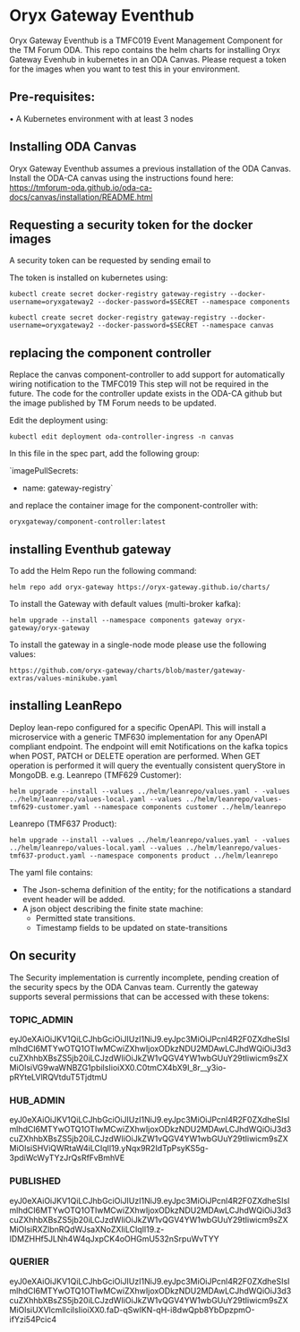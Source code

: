 # Oryx Gateway Eventhub

Oryx Gateway Eventhub is a TMFC019 Event Management Component for the TM Forum ODA.
This repo contains the helm charts for installing Oryx Gateway Evenhub in kubernetes in an ODA Canvas.
Please request a token for the images when you want to test this in your environment.

## Pre-requisites:
• A Kubernetes environment with at least 3 nodes

## Installing ODA Canvas

Oryx Gateway Eventhub assumes a previous installation of the ODA Canvas.
Install the ODA-CA canvas using the instructions found here:
https://tmforum-oda.github.io/oda-ca-docs/canvas/installation/README.html

## Requesting a security token for the docker images

A security token can be requested by sending email to 

The token is installed on kubernetes using:

`kubectl create secret docker-registry gateway-registry --docker-username=oryxgateway2 --docker-password=$SECRET --namespace components`

`kubectl create secret docker-registry gateway-registry --docker-username=oryxgateway2 --docker-password=$SECRET --namespace canvas`

## replacing the component controller

Replace the canvas component-controller to add support for automatically wiring notification to the TMFC019
This step will not be required in the future. The code for the controller update exists in the ODA-CA github but the image published by TM Forum needs to be updated.

Edit the deployment using:

`kubectl edit deployment oda-controller-ingress -n canvas`

In this file in the spec part, add the following group:

`imagePullSecrets:
- name: gateway-registry`

and replace the container image for the component-controller with:

`oryxgateway/component-controller:latest`


## installing Eventhub gateway

To add the Helm Repo run the following command:

`helm repo add oryx-gateway https://oryx-gateway.github.io/charts/`

To install the Gateway with default values (multi-broker kafka):

`helm upgrade --install --namespace components gateway oryx-gateway/oryx-gateway`

To install the gateway in a single-node mode please use the following values:

`https://github.com/oryx-gateway/charts/blob/master/gateway-extras/values-minikube.yaml`

## installing LeanRepo
Deploy lean-repo configured for a specific OpenAPI. This will install a microservice
with a generic TMF630 implementation for any OpenAPI compliant endpoint. The endpoint
will emit Notifications on the kafka topics when POST, PATCH or DELETE operation are
performed. When GET operation is performed it will query the eventually consistent
queryStore in MongoDB.
e.g.
Leanrepo (TMF629 Customer):

`helm upgrade --install --values ../helm/leanrepo/values.yaml -
-values ../helm/leanrepo/values-local.yaml --values
../helm/leanrepo/values-tmf629-customer.yaml --namespace
components customer ../helm/leanrepo`

Leanrepo (TMF637 Product):

`helm upgrade --install --values ../helm/leanrepo/values.yaml -
-values ../helm/leanrepo/values-local.yaml --values
../helm/leanrepo/values-tmf637-product.yaml --namespace
components product ../helm/leanrepo`

The yaml file contains:
- The Json-schema definition of the entity; for the notifications a standard event
header will be added.
- A json object describing the finite state machine:
  - Permitted state transitions.
  - Timestamp fields to be updated on state-transitions

## On security

The Security implementation is currently incomplete, pending creation of the security specs by the ODA Canvas team.
Currently the gateway supports several permissions that can be accessed with these tokens:

### TOPIC_ADMIN
eyJ0eXAiOiJKV1QiLCJhbGciOiJIUzI1NiJ9.eyJpc3MiOiJPcnl4R2F0ZXdheSIsImlhdCI6MTYwOTQ1OTIwMCwiZXhwIjoxODkzNDU2MDAwLCJhdWQiOiJ3d3cuZXhhbXBsZS5jb20iLCJzdWIiOiJkZW1vQGV4YW1wbGUuY29tIiwicm9sZXMiOlsiVG9waWNBZG1pbiIsIioiXX0.C0tmCX4bX9I_8r__y3io-pRYteLVlRQVtduT5TjdtmU

### HUB_ADMIN
eyJ0eXAiOiJKV1QiLCJhbGciOiJIUzI1NiJ9.eyJpc3MiOiJPcnl4R2F0ZXdheSIsImlhdCI6MTYwOTQ1OTIwMCwiZXhwIjoxODkzNDU2MDAwLCJhdWQiOiJ3d3cuZXhhbXBsZS5jb20iLCJzdWIiOiJkZW1vQGV4YW1wbGUuY29tIiwicm9sZXMiOlsiSHViQWRtaW4iLCIqIl19.yNqx9R2IdTpPsyKS5g-3pdiWcWyTYzJrQsRfFvBmhVE

### PUBLISHED
eyJ0eXAiOiJKV1QiLCJhbGciOiJIUzI1NiJ9.eyJpc3MiOiJPcnl4R2F0ZXdheSIsImlhdCI6MTYwOTQ1OTIwMCwiZXhwIjoxODkzNDU2MDAwLCJhdWQiOiJ3d3cuZXhhbXBsZS5jb20iLCJzdWIiOiJkZW1vQGV4YW1wbGUuY29tIiwicm9sZXMiOlsiRXZlbnRQdWJsaXNoZXIiLCIqIl19.z-IDMZHHf5JLNh4W4qJxpCK4oOHGmU532nSrpuWvTYY

### QUERIER
eyJ0eXAiOiJKV1QiLCJhbGciOiJIUzI1NiJ9.eyJpc3MiOiJPcnl4R2F0ZXdheSIsImlhdCI6MTYwOTQ1OTIwMCwiZXhwIjoxODkzNDU2MDAwLCJhdWQiOiJ3d3cuZXhhbXBsZS5jb20iLCJzdWIiOiJkZW1vQGV4YW1wbGUuY29tIiwicm9sZXMiOlsiUXVlcmllciIsIioiXX0.faD-qSwIKN-qH-i8dwQpb8YbDpzpmO-ifYzi54Pcic4
